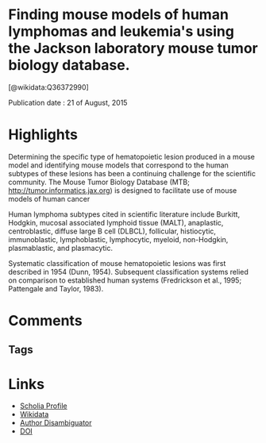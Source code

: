 
Finding mouse models of human lymphomas and leukemia's using the Jackson laboratory mouse tumor biology database.
=================================================================================================================
  
  [@wikidata:Q36372990]  
  
Publication date : 21 of August, 2015  

# Highlights

Determining the specific type of hematopoietic lesion
produced in a mouse model and identifying mouse models that correspond to the human subtypes
of these lesions has been a continuing challenge for the scientific community. The Mouse Tumor
Biology Database (MTB; http://tumor.informatics.jax.org) is designed to facilitate use of mouse
models of human cancer


Human lymphoma subtypes cited in scientific literature include Burkitt, Hodgkin, mucosal
associated lymphoid tissue (MALT), anaplastic, centroblastic, diffuse large B cell (DLBCL),
follicular, histiocytic, immunoblastic, lymphoblastic, lymphocytic, myeloid, non-Hodgkin,
plasmablastic, and plasmacytic.

Systematic classification of
mouse hematopoietic lesions was first described in 1954 (Dunn, 1954). Subsequent
classification systems relied on comparison to established human systems (Fredrickson et
al., 1995; Pattengale and Taylor, 1983).

# Comments

## Tags

# Links
  
 * [Scholia Profile](https://scholia.toolforge.org/work/Q36372990)  
 * [Wikidata](https://www.wikidata.org/wiki/Q36372990)  
 * [Author Disambiguator](https://author-disambiguator.toolforge.org/work_item_oauth.php?id=Q36372990&batch_id=&match=1&author_list_id=&doit=Get+author+links+for+work)  
 * [DOI](https://doi.org/10.1016/J.YEXMP.2015.07.004)  

